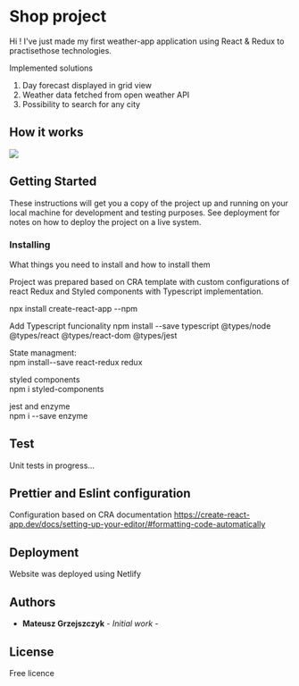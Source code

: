 # Shop project

Hi ! I've just made my first weather-app application using React & Redux to practisethose technologies.

Implemented solutions

 1. Day forecast displayed in grid view
 2. Weather data fetched from open weather API
 3. Possibility to search for any city
 
## How it works
![](weather.gif)

## Getting Started

These instructions will get you a copy of the project up and running on your local machine for development and testing purposes. See deployment for notes on how to deploy the project on a live system.

### Installing

What things you need to install  and how to install them

Project was prepared based on CRA template with custom configurations of react Redux and Styled components with Typescript implementation.

npx install create-react-app --npm

Add Typescript funcionality
npm install --save typescript @types/node @types/react @types/react-dom @types/jest

State managment:\
npm install--save react-redux redux


styled components\
npm i styled-components


jest and enzyme\
npm i --save enzyme 

## Test
Unit tests in progress...

## Prettier and Eslint configuration
Configuration  based on CRA documentation
https://create-react-app.dev/docs/setting-up-your-editor/#formatting-code-automatically

## Deployment

Website was deployed using Netlify

## Authors

* **Mateusz Grzejszczyk** - *Initial work* -

## License
Free licence
